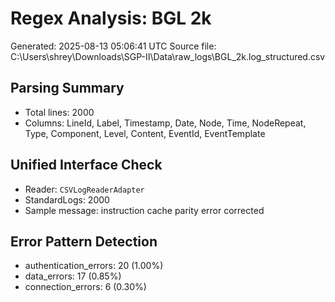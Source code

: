 # Regex Analysis: BGL 2k

Generated: 2025-08-13 05:06:41 UTC
Source file: C:\Users\shrey\Downloads\SGP-II\Data\raw_logs\BGL_2k.log_structured.csv

## Parsing Summary
- Total lines: 2000
- Columns: LineId, Label, Timestamp, Date, Node, Time, NodeRepeat, Type, Component, Level, Content, EventId, EventTemplate

## Unified Interface Check
- Reader: `CSVLogReaderAdapter`
- StandardLogs: 2000
- Sample message: instruction cache parity error corrected

## Error Pattern Detection
- authentication_errors: 20 (1.00%)
- data_errors: 17 (0.85%)
- connection_errors: 6 (0.30%)